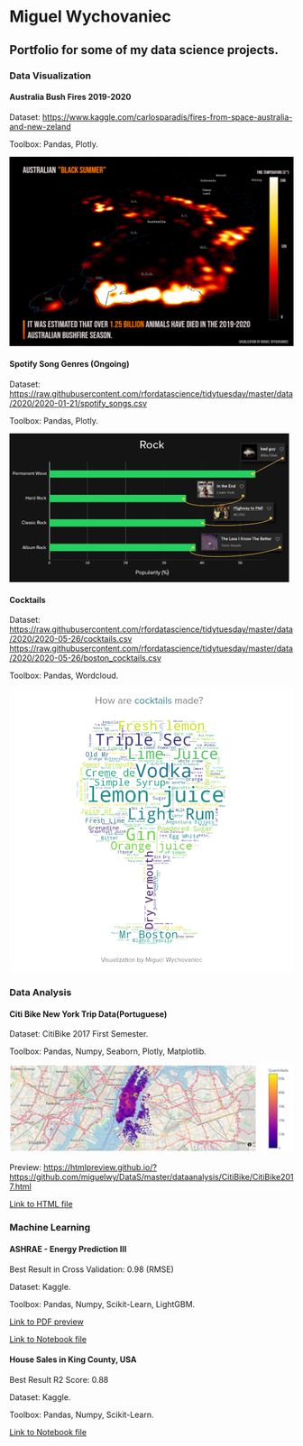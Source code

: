 # Miguel Wychovaniec
<h2>Portfolio for some of my data science projects.</h2>

<h3>Data Visualization</h3>

<h4>Australia Bush Fires 2019-2020</h4>

Dataset: https://www.kaggle.com/carlosparadis/fires-from-space-australia-and-new-zeland

Toolbox: Pandas, Plotly.

![](dataviz/AustralianBlackSummer/BlackSummerDensity5.png)

<h4>Spotify Song Genres (Ongoing)</h4>

Dataset: https://raw.githubusercontent.com/rfordatascience/tidytuesday/master/data/2020/2020-01-21/spotify_songs.csv

Toolbox: Pandas, Plotly.

![](dataviz/SpotifyGenres/Rock.png)

<h4>Cocktails</h4>

Dataset: https://raw.githubusercontent.com/rfordatascience/tidytuesday/master/data/2020/2020-05-26/cocktails.csv
         https://raw.githubusercontent.com/rfordatascience/tidytuesday/master/data/2020/2020-05-26/boston_cocktails.csv

Toolbox: Pandas, Wordcloud.

![](dataviz/Cocktails/MosUserIngredients.png)

<h3>Data Analysis</h3>

<h4>Citi Bike New York Trip Data(Portuguese)</h4>

Dataset: CitiBike 2017 First Semester.

Toolbox: Pandas, Numpy, Seaborn, Plotly, Matplotlib.

![](dataanalysis/CitiBike/Map.PNG)

Preview: https://htmlpreview.github.io/?https://github.com/miguelwy/DataS/master/dataanalysis/CitiBike/CitiBike2017.html

[Link to HTML file](https://github.com/miguelwy/DataS/blob/master/dataanalysis/CitiBike/CitiBike2017.html)

<h3>Machine Learning</h3>

<h4>ASHRAE - Energy Prediction III</h4>

Best Result in Cross Validation: 0.98 (RMSE)

Dataset: Kaggle.

Toolbox: Pandas, Numpy, Scikit-Learn, LightGBM.

[Link to PDF preview](https://github.com/miguelwy/DataS/blob/master/machinelearning/ASHRAE-EnergyPredictionIII/Preview.pdf)

[Link to Notebook file](https://github.com/miguelwy/DataS/blob/master/machinelearning/ASHRAE-EnergyPredictionIII/ASHRAE_Energy_Prediction_lll.ipynb)

<h4>House Sales in King County, USA</h4>

Best Result R2 Score: 0.88

Dataset: Kaggle.

Toolbox: Pandas, Numpy, Scikit-Learn.

[Link to Notebook file](https://github.com/miguelwy/DataS/blob/master/machinelearning/HouseSalesinKingCounty-USA/HouseSalesinKingCounty-USA.ipynb)
